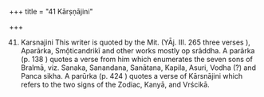 +++
title = "41 Kārṣṇājini"

+++

41. Karsnajini This writer is quoted by the Mit. (YĀj. III. 265 three verses ), Aparārka, Smộticandrikī and other works mostly op srāddha. A parārka (p. 138 ) quotes a verse from him which enumerates the seven sons of Bralmā, viz. Sanaka, Sanandana, Sanātana, Kapila, Asuri, Vodha (?) and Panca sikha. A parūrka (p. 424 ) quotes a verse of Kārsnājini which refers to the two signs of the Zodiac, Kanyā, and Vrścikā. 
